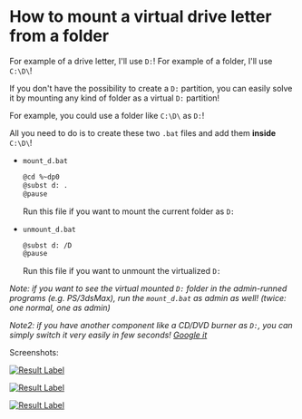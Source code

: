 # How to mount a virtual drive letter from a folder
For example of a drive letter, I'll use `D:`!
For example of a folder, I'll use `C:\D\`!

If you don't have the possibility to create a `D:` partition, you can easily solve it by mounting any kind of folder as a virtual `D:` partition!

For example, you could use a folder like `C:\D\` as `D:`!

All you need to do is to create these two `.bat` files and add them **inside** `C:\D\`!

* `mount_d.bat`

	```sh
	@cd %~dp0
	@subst d: .
	@pause
	```

	Run this file if you want to mount the current folder as `D:`

* `unmount_d.bat`

	```sh
	@subst d: /D
	@pause
	```

	Run this file if you want to unmount the virtualized `D:`

_Note: if you want to see the virtual mounted `D:` folder in the admin-runned programs (e.g. PS/3dsMax), run the `mount_d.bat` as admin as well! (twice: one normal, one as admin)_

_Note2: if you have another component like a CD/DVD burner as `D:`, you can simply switch it very easily in few seconds! [Google it](https://www.google.com/search?q=How+to+Change+a+Drive+Letter)_


Screenshots:

[![Result Label](http://i.imgur.com/wrpzNks.png)](http://i.imgur.com/wrpzNks.png)

[![Result Label](http://i.imgur.com/ITTkPGg.png)](http://i.imgur.com/ITTkPGg.png)

[![Result Label](http://i.imgur.com/ANeqjaJ.png)](http://i.imgur.com/ANeqjaJ.png)

